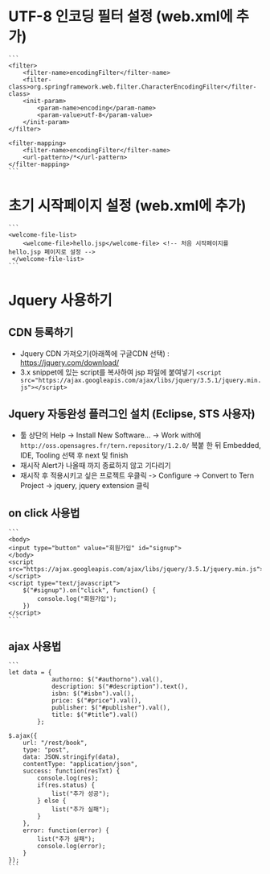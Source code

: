 # UTF-8 인코딩 필터 설정 (web.xml에 추가)
    ```
    <filter>
    	<filter-name>encodingFilter</filter-name>
    	<filter-class>org.springframework.web.filter.CharacterEncodingFilter</filter-class>
    	<init-param>
    		<param-name>encoding</param-name>
    		<param-value>utf-8</param-value>
    	</init-param>
    </filter>
    
    <filter-mapping>
    	<filter-name>encodingFilter</filter-name>
    	<url-pattern>/*</url-pattern>
    </filter-mapping>
    ```

# 초기 시작페이지 설정 (web.xml에 추가)
    ```
    <welcome-file-list>
     	<welcome-file>hello.jsp</welcome-file> <!-- 처음 시작페이지를 hello.jsp 페이지로 설정 -->
     </welcome-file-list>
    ```

# Jquery 사용하기
## CDN 등록하기
* Jquery CDN 가져오기(아래쪽에 구글CDN 선택) : https://jquery.com/download/
* 3.x snippet에 있는 script를 복사하여 jsp 파일에 붙여넣기 
    ```<script src="https://ajax.googleapis.com/ajax/libs/jquery/3.5.1/jquery.min.js"></script>```

## Jquery 자동완성 플러그인 설치 (Eclipse, STS 사용자)
* 툴 상단의 Help -> Install New Software... -> Work with에 ```http://oss.opensagres.fr/tern.repository/1.2.0/``` 복붙 한 뒤 Embedded, IDE, Tooling 선택 후 next 및 finish
* 재시작 Alert가 나올때 까지 종료하지 않고 기다리기
* 재시작 후 적용시키고 싶은 프로젝트 우클릭 -> Configure -> Convert to Tern Project -> jquery, jquery extension 클릭

## on click 사용법
    ```
    <body>
    <input type="button" value="회원가입" id="signup">
    </body>
    <script src="https://ajax.googleapis.com/ajax/libs/jquery/3.5.1/jquery.min.js"></script>
    <script type="text/javascript">
        $("#signup").on("click", function() {
            console.log("회원가입");
        })
    </script>
    ```

## ajax 사용법
    ```
    let data = {
                authorno: $("#authorno").val(),
                description: $("#description").text(),
                isbn: $("#isbn").val(),
                price: $("#price").val(),
                publisher: $("#publisher").val(),
                title: $("#title").val()
            };
    
    $.ajax({
        url: "/rest/book",
        type: "post",
        data: JSON.stringify(data),
        contentType: "application/json",
        success: function(resTxt) {
            console.log(res);
            if(res.status) {
                list("추가 성공");
            } else {
                list("추가 실패");
            }
        },
        error: function(error) {
            list("추가 실패");
            console.log(error);
        }
    });
    ```